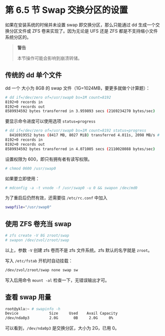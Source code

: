 # 第 6.5 节 Swap 交换分区的设置

如果在安装系统的时候并未设置 swap 即交换分区，那么只能通过 dd 生成一个交换分区文件或 ZFS 卷来实现了。因为无论是 UFS 还是 ZFS 都是不支持缩小文件系统分区的。

>**警告**
>
>本节操作可能会影响到崩溃转储。

## 传统的 dd 单个文件

dd 一个 大小为 8GB 的 swap 文件（1G=1024MB，要更多就做个计算题）：

```sh
# dd if=/dev/zero of=/usr/swap0 bs=1M count=8192
8192+0 records in
8192+0 records out
8589934592 bytes transferred in 3.959893 secs (2169234270 bytes/sec)
```

要显示命令进度可以使用选项 `status=progress`

```sh
# dd if=/dev/zero of=/usr/swap0 bs=1M count=8192 status=progress
  8416919552 bytes (8417 MB, 8027 MiB) transferred 4.011s, 2098 MB/s # 此处是实时刷新的
8192+0 records in
8192+0 records out
8589934592 bytes transferred in 4.071005 secs (2110028088 bytes/sec)
```

设置权限为 600，即只有拥有者有读写权限。

```sh
# chmod 0600 /usr/swap0
```

如果要立即使用：

```sh
# mdconfig -a -t vnode -f /usr/swap0 -u 0 && swapon /dev/md0
```

为了重启后仍然有效，还需要往 `/etc/rc.conf` 中加入

```sh
swapfile="/usr/swap0"
```

## 使用 ZFS 卷充当 swap

```sh
# zfs create -V 8G zroot/swap
# swapon /dev/zvol/zroot/swap
```

以上，参数 `-V` 创建 zfs 卷而不是 zfs 文件系统。zfs 默认的名字就是 `zroot`。

写入 `/etc/fstab` 开机时自动挂载：

```sh
/dev/zvol/zroot/swap none swap sw
```

写入后用命令 `mount -al` 检查一下，无错误输出才可。

## 查看 swap 用量


```sh
root@ykla:~ # swapinfo -h
Device              Size     Used    Avail Capacity
/dev/nda0p3         2.0G       0B     2.0G     0%
```

可以看到，`/dev/nda0p3` 是交换分区，大小为 2G，已用 0。

